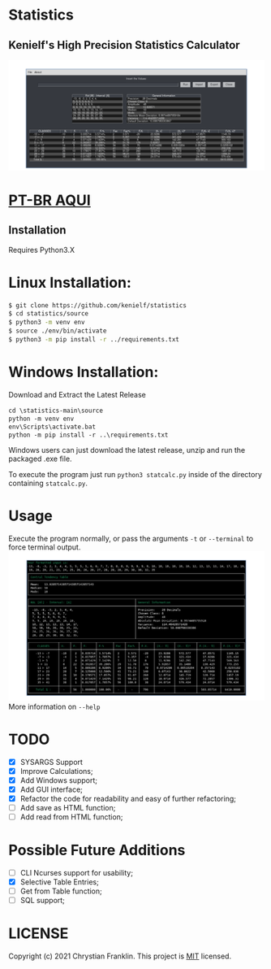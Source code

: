 # Statistics
## Kenielf's High Precision Statistics Calculator
![full window](https://github.com/kenielf/statistics/blob/main/img/full_window.png?raw=true)

# [PT-BR AQUI](README-PT.md)

## Installation
Requires Python3.X

# Linux Installation:
```bash
$ git clone https://github.com/kenielf/statistics
$ cd statistics/source
$ python3 -m venv env
$ source ./env/bin/activate
$ python3 -m pip install -r ../requirements.txt
```

# Windows Installation:
Download and Extract the Latest Release
```
cd \statistics-main\source
python -m venv env
env\Scripts\activate.bat
python -m pip install -r ..\requirements.txt
```
Windows users can just download the latest release, unzip and run the packaged .exe file.

To execute the program just run `python3 statcalc.py` inside of the directory containing `statcalc.py`.

# Usage
Execute the program normally, or pass the arguments `-t` or `--terminal` to force terminal output.
![terminal window](https://github.com/kenielf/statistics/blob/main/img/terminal_window.png?raw=true)
More information on `--help`

# TODO
 - [X] SYSARGS Support
 - [X] Improve Calculations;
 - [X] Add Windows support;
 - [X] Add GUI interface;
 - [X] Refactor the code for readability and easy of further refactoring;
 - [ ] Add save as HTML function;
 - [ ] Add read from HTML function;

# Possible Future Additions
 - [ ] CLI Ncurses support for usability;
 - [X] Selective Table Entries;
 - [ ] Get from Table function;
 - [ ] SQL support;

# LICENSE
Copyright (c) 2021 Chrystian Franklin. This project is [MIT](https://github.com/kenielf/statistics/blob/main/LICENSE) licensed.
